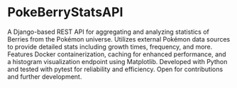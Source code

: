 # PokeBerryStatsAPI
A Django-based REST API for aggregating and analyzing statistics of Berries from the Pokémon universe. Utilizes external Pokémon data sources to provide detailed stats including growth times, frequency, and more. Features Docker containerization, caching for enhanced performance, and a histogram visualization endpoint using Matplotlib. Developed with Python and tested with pytest for reliability and efficiency. Open for contributions and further development.
